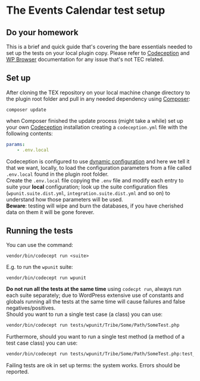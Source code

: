 # The Events Calendar test setup

## Do your homework
This is a brief and quick guide that's covering the bare essentials needed to set up the tests on your local plugin copy.
Please refer to [Codeception](http://codeception.com/docs) and [WP Browser](https://github.com/lucatume/wp-browser) documentation for any issue that's not TEC related.

## Set up
After cloning the TEX repository on your local machine change directory to the plugin root folder and pull in any needed dependency using [Composer](https://getcomposer.org/):

	composer update

when Composer finished the update process (might take a while) set up your own [Codeception](http://codeception.com/) installation creating a `codeception.yml` file with the following contents:

```yaml
params:
    - .env.local
```

Codeception is configured to use [dynamic configuration](http://codeception.com/docs/06-ModulesAndHelpers#Dynamic-Configuration-With-Parameters) and here we tell it that we want, locally, to load the configuration parameters from a file called `.env.local` found in the plugin root folder.  
Create the `.env.local` file copying the `.env` file and modify each entry to suite your **local** configuration; look up the suite configuration files (`wpunit.suite.dist.yml`, `integration.suite.dist.yml` and so on) to understand how those parameters will be used.  
**Beware**: testing will wipe and burn the databases, if you have cherished data on them it will be gone forever.
	
## Running the tests
You can use the command:

```
vendor/bin/codecept run <suite>
```

E.g. to run the `wpunit` suite:

```
vendor/bin/codecept run wpunit
```

**Do not run all the tests at the same time** using `codecpt run`, always run each suite separately; due to WordPress extensive use of constants and globals running all the tests at the same time will cause failures and false negatives/positives.  
Should you want to run a single test case (a class) you can use:

```bash
vendor/bin/codecept run tests/wpunit/Tribe/Some/Path/SomeTest.php
```

Furthermore, should you want to run a single test method (a method of a test case class) you can use:

```bash
vendor/bin/codecept run tests/wpunit/Tribe/Some/Path/SomeTest.php:test_something_does_stuff
```

Failing tests are ok in set up terms: the system works. Errors should be reported.
